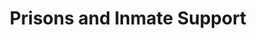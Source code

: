 ---
layout: subcategory
title: Prisons and Inmate Support
category: public-safety
subcategory: prisons-and-inmate-support
---
